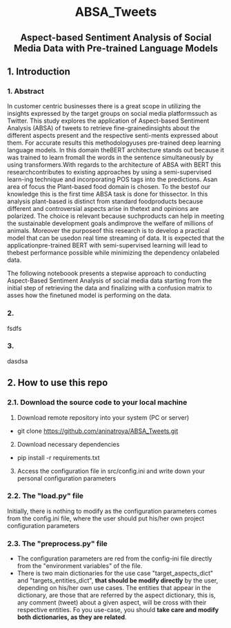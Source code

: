 # <center> ABSA_Tweets </center>
## <center> Aspect-based Sentiment Analysis of Social Media Data with Pre-trained Language Models </center>

## 1. Introduction
### 1. Abstract
In customer centric businesses there is a great scope in utilizing the insights expressed by the target groups on social media platformssuch as Twitter. This study explores the application of Aspect-based Sentiment Analysis (ABSA) of tweets to retrieve fine-grainedinsights about the different aspects present and the respective senti-ments expressed about them. For accurate results this methodologyuses pre-trained deep learning language models. In this domain theBERT architecture stands out because it was trained to learn fromall the words in the sentence simultaneously by using transformers.With regards to the architecture of ABSA with BERT this researchcontributes to existing approaches by using a semi-supervised learn-ing technique and incorporating POS tags into the predictions. Asan area of focus the Plant-based food domain is chosen. To the bestof our knowledge this is the first time ABSA task is done for thissector. In this analysis plant-based is distinct from standard foodproducts because different and controversial aspects arise in thetext and opinions are polarized. The choice is relevant because suchproducts can help in meeting the sustainable development goals andimprove the welfare of millions of animals. Moreover the purposeof this research is to develop a practical model that can be usedon real time streaming of data. It is expected that the applicationpre-trained BERT with semi-supervised learning will lead to thebest performance possible while minimizing the dependency onlabeled data.

The following noteboook presents a stepwise approach to conducting Aspect-Based Sentiment Analysis of social media data starting from the initial step of retrieving the data and finalizing with a confusion matrix to asses how the finetuned model is performing on the data.

### 2. 
fsdfs

### 3. 
dasdsa

## 2. How to use this repo
### 2.1. Download the source code to your local machine
1. Download remote repository into your system (PC or server)

  - git clone https://github.com/aninatroya/ABSA_Tweets.git

2. Download necessary dependencies

  - pip install -r requirements.txt

3. Access the configuration file in src/config.ini and write down your personal configuration parameters

### 2.2. The "load.py" file
Initially, there is nothing to modify as the configuration parameters comes from the config.ini file, where the user should put his/her own project configuration parameters

### 2.3. The "preprocess.py" file
- The configuration parameters are red from the config-ini file directly from the "environment variables" of the file. 
- There is two main dictionaries for the use case "target_aspects_dict" and "targets_entities_dict", **that should be modify directly** by the user, depending on his/her own use cases. The entities that appear in the dictionary, are those that are referred by the aspect dictionary, this is, any comment (tweet) about a given aspect, will be cross with their respective entities. Fo you use-case, you should **take care and modify both dictionaries, as they are related**.
